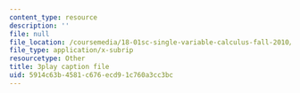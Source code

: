 ```yaml
---
content_type: resource
description: ''
file: null
file_location: /coursemedia/18-01sc-single-variable-calculus-fall-2010/5914c63b4581c676ecd91c760a3cc3bc_l2SjUREZk0c.srt
file_type: application/x-subrip
resourcetype: Other
title: 3play caption file
uid: 5914c63b-4581-c676-ecd9-1c760a3cc3bc
---
```


